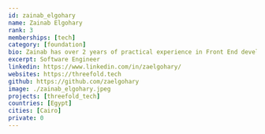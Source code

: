 ```yaml
---
id: zainab_elgohary
name: Zainab Elgohary
rank: 3
memberships: [tech]
category: [foundation]
bio: Zainab has over 2 years of practical experience in Front End development. She's experienced in working in popular JS frameworks & libraries such as Vue, Svelte & React in addition to cloud tools like Docker, Kubernetes & Helm.   
excerpt: Software Engineer
linkedin: https://www.linkedin.com/in/zaelgohary/
websites: https://threefold.tech
github: https://github.com/zaelgohary
image: ./zainab_elgohary.jpeg
projects: [threefold_tech]
countries: [Egypt]
cities: [Cairo]
private: 0
---
```


